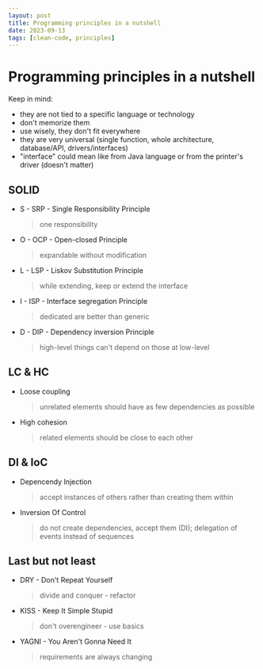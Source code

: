 ```yaml
---
layout: post
title: Programming principles in a nutshell
date: 2023-09-13
tags: [clean-code, principles]
---
```


# Programming principles in a nutshell

Keep in mind:

- they are not tied to a specific language or technology
- don't memorize them
- use wisely, they don't fit everywhere
- they are very universal (single function, whole architecture, database/API, drivers/interfaces)
- "interface" could mean like from Java language or from the printer's driver (doesn't matter)

## SOLID

- S - SRP - Single Responsibility Principle

  > one responsibility

- O - OCP - Open-closed Principle

  > expandable without modification

- L - LSP - Liskov Substitution Principle

  > while extending, keep or extend the interface

- I - ISP - Interface segregation Principle

  > dedicated are better than generic

- D - DIP - Dependency inversion Principle

  > high-level things can't depend on those at low-level

## LC & HC

- Loose coupling

  > unrelated elements should have as few dependencies as possible

- High cohesion

  > related elements should be close to each other

## DI & IoC

- Depencendy Injection

  > accept instances of others rather than creating them within

- Inversion Of Control

  > do not create dependencies, accept them (DI); delegation of events instead of sequences

## Last but not least

- DRY - Don't Repeat Yourself

  > divide and conquer - refactor

- KISS - Keep It Simple Stupid

  > don't overengineer - use basics

- YAGNI - You Aren't Gonna Need It

  > requirements are always changing
